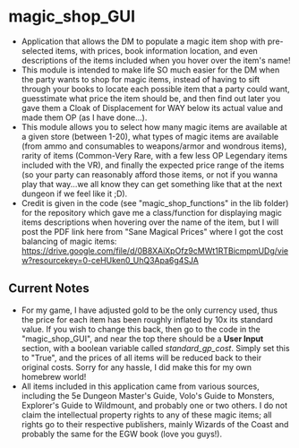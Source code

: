 # magic_shop_GUI
* Application that allows the DM to populate a magic item shop with pre-selected items, with prices, book information location, and even descriptions of the items included when you hover over the item's name!
* This module is intended to make life SO much easier for the DM when the party wants to shop for magic items, instead of having to sift through your books to locate each possible item that a party could want, guesstimate what price the item should be, and then find out later you gave them a Cloak of Displacement for WAY below its actual value and made them OP (as I have done...).
* This module allows you to select how many magic items are available at a given store (between 1-20), what types of magic items are available (from ammo and consumables to weapons/armor and wondrous items), rarity of items (Common-Very Rare, with a few less OP Legendary items included with the VR), and finally the expected price range of the items (so your party can reasonably afford those items, or not if you wanna play that way...we all know they can get something like that at the next dungeon if we feel like it ;D).
* Credit is given in the code (see "magic_shop_functions" in the lib folder) for the repository which gave me a class/function for displaying magic items descriptions when hovering over the name of the item, but I will post the PDF link here from "Sane Magical Prices" where I got the cost balancing of magic items: https://drive.google.com/file/d/0B8XAiXpOfz9cMWt1RTBicmpmUDg/view?resourcekey=0-ceHUken0_UhQ3Apa6g4SJA

## Current Notes
* For my game, I have adjusted gold to be the only currency used, thus the price for each item has been roughly inflated by 10x its standard value. If you wish to change this back, then go to the code in the "magic_shop_GUI", and near the top there should be a **User Input** section, with a boolean variable called *standard_gp_cost*. Simply set this to "True", and the prices of all items will be reduced back to their original costs. Sorry for any hassle, I did make this for my own homebrew world!
* All items included in this application came from various sources, including the 5e Dungeon Master's Guide, Volo's Guide to Monsters, Explorer's Guide to Wildmount, and probably one or two others. I do not claim the intellectual property rights to any of these magic items; all rights go to their respective publishers, mainly Wizards of the Coast and probably the same for the EGW book (love you guys!).

